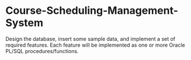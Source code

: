 # Course-Scheduling-Management-System

Design the database, insert some sample data, and implement a set of required features. Each feature will be implemented as one or more Oracle PL/SQL procedures/functions.
